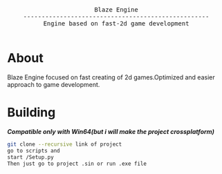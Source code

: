 <div align="center">
<pre>
Blaze Engine
---------------------------------------------------
Engine based on fast-2d game development<br>
</pre>
</div>

# About

Blaze Engine focused on fast creating of 2d games.Optimized and easier approach to game development.<br>

# Building
***Compatible only with Win64(but i will make the project crossplatform)***


```sh
git clone --recursive link of project
go to scripts and
start /Setup.py
Then just go to project .sin or run .exe file
```
